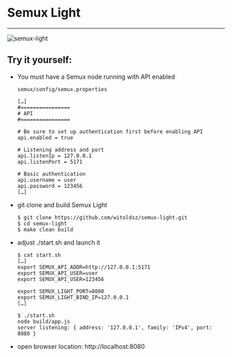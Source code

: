 
# Semux Light

---

![semux-light](https://github.com/witoldsz/semux-light/raw/assets/semux-light-testnet.png)

## Try it yourself:

- You must have a Semux node running with API enabled

  `semux/config/semux.properties`
  ```
  […]
  #================
  # API
  #================

  # Be sure to set up authentication first before enabling API
  api.enabled = true

  # Listening address and port
  api.listenIp = 127.0.0.1
  api.listenPort = 5171

  # Basic authentication
  api.username = user
  api.password = 123456
  […]

  ```

- git clone and build Semux Light
    ```
    $ git clone https://github.com/witoldsz/semux-light.git
    $ cd semux-light
    $ make clean build
    ```

- adjust ./start.sh and launch it
    ```
    $ cat start.sh
    […]
    export SEMUX_API_ADDR=http://127.0.0.1:5171
    export SEMUX_API_USER=user
    export SEMUX_API_USER=123456

    export SEMUX_LIGHT_PORT=8080
    export SEMUX_LIGHT_BIND_IP=127.0.0.1
    […]

    $ ./start.sh
    node build/app.js
    server listening: { address: '127.0.0.1', family: 'IPv4', port: 8080 }

    ```

- open browser location: http://localhost:8080

